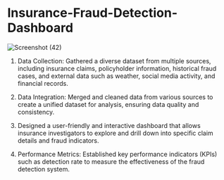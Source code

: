 # Insurance-Fraud-Detection-Dashboard
![Screenshot (42)](https://github.com/muskankazi27/Insurance-Fraud-Detection-Dashboard/assets/117185930/61141aa7-5a71-42be-afaf-511a0ab0466e)
1. Data Collection: Gathered a diverse dataset from multiple sources, including insurance claims, policyholder information, historical fraud cases, and external data such as weather, social media activity, and financial records.

2. Data Integration: Merged and cleaned data from various sources to create a unified dataset for analysis, ensuring data quality and consistency.

3. Designed a user-friendly and interactive dashboard that allows insurance investigators to explore and drill down into specific claim details and fraud indicators.

4. Performance Metrics: Established key performance indicators (KPIs) such as detection rate to measure the effectiveness of the fraud detection system.
